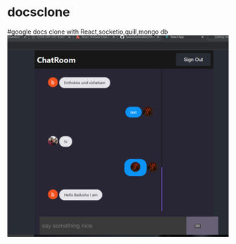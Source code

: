 # docsclone
#google docs clone with React,socketio,quill,mongo db
![alt text](https://github.com/badushaebrahim/Hello/blob/master/Capture.PNG)
